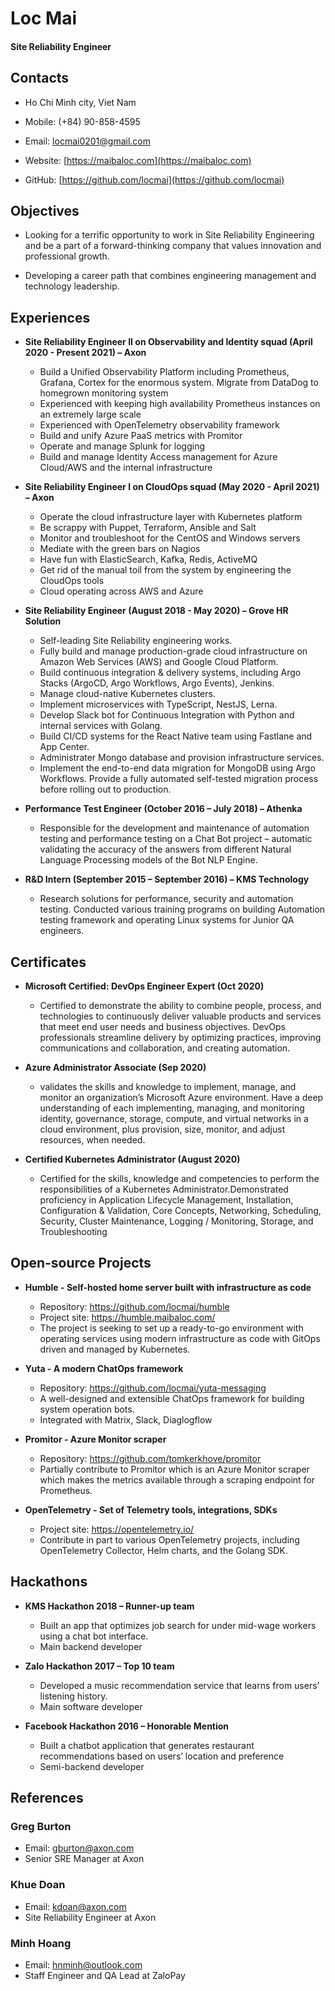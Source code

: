 # Loc Mai
#### Site Reliability Engineer 

## Contacts

- Ho Chi Minh city, Viet Nam

- Mobile: (+84) 90-858-4595

- Email: locmai0201@gmail.com

- Website: [https://maibaloc.com](https://maibaloc.com)

- GitHub: [https://github.com/locmai](https://github.com/locmai)

## Objectives
- Looking for a terrific opportunity to work in Site Reliability Engineering and be a part of a forward-thinking company that values innovation and professional growth.

- Developing a career path that combines engineering management and technology leadership.

## Experiences
- **Site Reliability Engineer II  on Observability and Identity squad (April 2020 - Present 2021) – Axon**
  - Build a Unified Observability Platform including Prometheus, Grafana, Cortex for the enormous system. Migrate from DataDog to homegrown monitoring system
  - Experienced with keeping high availability Prometheus instances on an extremely large scale
  - Experienced with OpenTelemetry observability framework
  - Build and unify Azure PaaS metrics with Promitor
  - Operate and manage Splunk for logging
  - Build and manage Identity Access management for Azure Cloud/AWS and the internal infrastructure

- **Site Reliability Engineer I on CloudOps squad (May 2020 - April 2021) – Axon**
  - Operate the cloud infrastructure layer with Kubernetes platform
  - Be scrappy with Puppet, Terraform, Ansible and Salt
  - Monitor and troubleshoot for the CentOS and Windows servers
  - Mediate with the green bars on Nagios
  - Have fun with ElasticSearch, Kafka, Redis, ActiveMQ
  - Get rid of the manual toil from the system by engineering the CloudOps tools
  - Cloud operating across AWS and Azure

- **Site Reliability Engineer (August 2018 - May 2020) – Grove HR Solution**
  - Self-leading Site Reliability engineering works.
  - Fully build and manage production-grade cloud infrastructure on Amazon Web Services (AWS) and Google Cloud Platform.
  - Build continuous integration & delivery systems, including Argo Stacks (ArgoCD, Argo Workflows, Argo Events), Jenkins.
  - Manage cloud-native Kubernetes clusters.
  - Implement microservices with TypeScript, NestJS, Lerna.
  - Develop Slack bot for Continuous Integration with Python and internal services with Golang.
  - Build CI/CD systems for the React Native team using Fastlane and App Center.
  - Administrater Mongo database and provision infrastructure services.
  - Implement the end-to-end data migration for MongoDB using Argo Workflows. Provide a fully automated self-tested migration process before rolling out to production.

- **Performance Test Engineer (October 2016 – July 2018) – Athenka**
  - Responsible for the development and maintenance of automation testing and performance testing on a Chat Bot project – automatic validating the accuracy of the answers from different Natural Language Processing models of the Bot NLP Engine.

- **R&D Intern (September 2015 – September 2016) – KMS Technology**
  - Research solutions for performance, security and automation testing. Conducted various training programs on building Automation testing framework and operating Linux systems for Junior QA engineers.

## Certificates
- **Microsoft Certified: DevOps Engineer Expert (Oct 2020)**
  - Certified to demonstrate the ability to combine people, process, and technologies to continuously deliver valuable products and services that meet end user needs and business objectives. DevOps professionals streamline delivery by optimizing practices, improving communications and collaboration, and creating automation.

- **Azure Administrator Associate (Sep 2020)**
  - validates the skills and knowledge to implement, manage, and monitor an organization’s Microsoft Azure environment. Have a deep understanding of each implementing, managing, and monitoring identity, governance, storage, compute, and virtual networks in a cloud environment, plus provision, size, monitor, and adjust resources, when needed.

- **Certified Kubernetes Administrator (August 2020)**
  - Certified for the skills, knowledge and competencies to perform the responsibilities of a Kubernetes Administrator.Demonstrated proficiency in Application Lifecycle Management, Installation, Configuration & Validation, Core Concepts, Networking, Scheduling, Security, Cluster Maintenance, Logging / Monitoring, Storage, and Troubleshooting


## Open-source Projects
- **Humble - Self-hosted home server built with infrastructure as code**
  - Repository: https://github.com/locmai/humble
  - Project site: https://humble.maibaloc.com/
  - The project is seeking to set up a ready-to-go environment with operating services using modern infrastructure as code with GitOps driven and managed by Kubernetes.

- **Yuta - A modern ChatOps framework**
  - Repository: https://github.com/locmai/yuta-messaging
  - A well-designed and extensible ChatOps framework for building system operation bots.
  - Integrated with Matrix, Slack, Diaglogflow

- **Promitor - Azure Monitor scraper**
  - Repository: https://github.com/tomkerkhove/promitor
  - Partially contribute to Promitor which is an Azure Monitor scraper which makes the metrics available through a scraping endpoint for Prometheus.

- **OpenTelemetry - Set of Telemetry tools, integrations, SDKs**
  - Project site: https://opentelemetry.io/
  - Contribute in part to various OpenTelemetry projects, including OpenTelemetry Collector, Helm charts, and the Golang SDK.


## Hackathons
- **KMS Hackathon 2018 – Runner-up team**
  - Built an app that optimizes job search for under mid-wage workers using a chat bot interface.
  - Main backend developer

- **Zalo Hackathon 2017 – Top 10 team**
  - Developed a music recommendation service that learns from users’ listening history.
  - Main software developer

- **Facebook Hackathon 2016 – Honorable Mention**
  - Built a chatbot application that generates restaurant recommendations based on users’ location and preference
  - Semi-backend developer

## References

### Greg Burton
- Email: gburton@axon.com
- Senior SRE Manager at Axon

### Khue Doan
- Email: kdoan@axon.com
- Site Reliability Engineer at Axon

### Minh Hoang
- Email: hnminh@outlook.com
- Staff Engineer and QA Lead at ZaloPay
